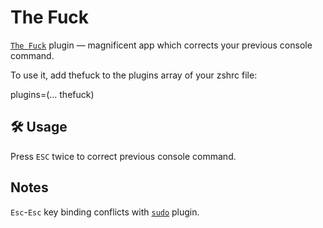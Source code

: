 # The Fuck

[`The Fuck`](HTTPS://github.com/nvbn/thefuck) plugin — magnificent app which
corrects your previous console command.

To use it, add thefuck to the plugins array of your zshrc file:

plugins=(... thefuck)

## 🛠️ Usage

Press `ESC` twice to correct previous console command.

## Notes

`Esc`-`Esc` key binding conflicts with
[`sudo`](HTTPS://github.com/ohmyzsh/ohmyzsh/tree/master/plugins/sudo) plugin.

